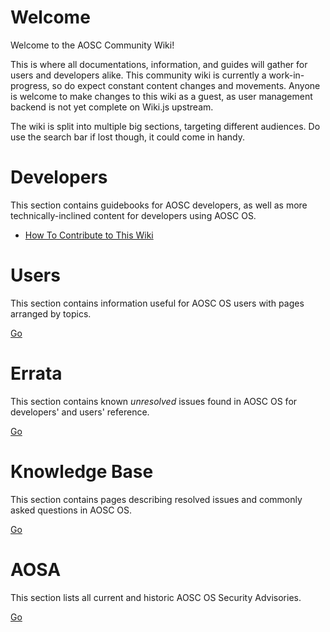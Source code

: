 <!-- TITLE: AOSC Wiki -->
<!-- SUBTITLE: Temporary Progress on Wiki -->

# Welcome

Welcome to the AOSC Community Wiki!

This is where all documentations, information, and guides will gather for users and developers alike. This community wiki is currently a work-in-progress, so do expect constant content changes and movements. Anyone is welcome to make changes to this wiki as a guest, as user management backend is not yet complete on Wiki.js upstream.

The wiki is split into multiple big sections, targeting different audiences. Do use the search bar if lost though, it could come in handy.


# Developers
This section contains guidebooks for AOSC developers, as well as more technically-inclined content for developers using AOSC OS.

- [How To Contribute to This Wiki](developers/how-to-contribute-md)

# Users
This section contains information useful for AOSC OS users with pages arranged by topics.

[Go](#)

# Errata

This section contains known *unresolved* issues found in AOSC OS for developers' and users' reference.

[Go](#)

# Knowledge Base

This section contains pages describing resolved issues and commonly asked questions in AOSC OS.

[Go](#)

# AOSA

This section lists all current and historic AOSC OS Security Advisories.

[Go](#)
